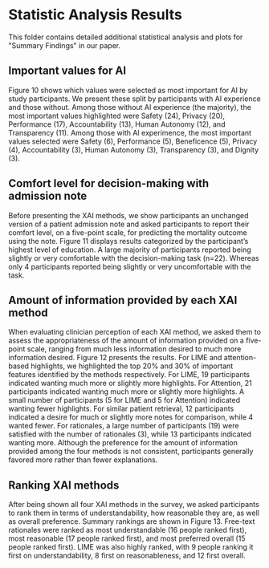 # Statistic Analysis Results
This folder contains detailed additional statistical analysis and plots for "Summary Findings" in our paper. 

## Important values for AI 

Figure 10 shows which values were selected as most important for AI by study participants. We present these split by participants with AI experience and those without. Among those without AI experience (the majority), the most important values highlighted were Safety (24), Privacy (20), Performance (17), Accountability (13),
Human Autonomy (12), and Transparency (11). Among those with AI experimence, the most important values selected were Safety (6), Performance (5), Beneficence (5), Privacy (4), Accountability (3), Human Autonomy (3), Transparency (3), and Dignity (3).

## Comfort level for decision-making with admission note 

Before presenting the XAI methods, we show participants an unchanged version of a patient admission note and asked participants to report their comfort level, on a five-point scale, for predicting the mortality outcome using the note. Figure 11 displays results categorized by the participant’s highest level of education. A large majority of participants reported being slightly or very comfortable with the decision-making task (n=22). Whereas only 4 participants reported being slightly or very uncomfortable with the task.

## Amount of information provided by each XAI method 

When evaluating clinician perception of each XAI method, we asked them to assess the appropriateness of the amount of information provided on a five-point scale, ranging from much less information desired to much more information desired. Figure 12 presents the results. For LIME and attention- based highlights, we highlighted the top 20% and 30% of important features identified by the methods respectively. For LIME, 19 participants indicated wanting much more or slightly more highlights. For Attention, 21 participants indicated wanting much more or slightly more highlights. A small number of participants (5 for LIME and 5 for Attention) indicated wanting fewer highlights. For similar patient retrieval, 12 participants indicated a desire for much or slightly more notes for comparison, while 4 wanted fewer. For rationales, a large number of participants (19) were satisfied with the number of rationales (3), while 13
participants indicated wanting more. Although the preference for the amount of information provided among the four methods is not consistent, participants generally favored more rather than fewer explanations.

## Ranking XAI methods 

After being shown all four XAI methods in the survey, we asked participants to rank them in terms of understandability, how reasonable they are, as well as overall preference. Summary rankings are shown in Figure 13. Free-text rationales were ranked as most understandable (16 people ranked first), most reasonable (17 people ranked first), and most preferred overall (15 people ranked first). LIME was also highly ranked, with 9 people ranking it first on understandability, 8 first on reasonableness, and 12 first overall.
